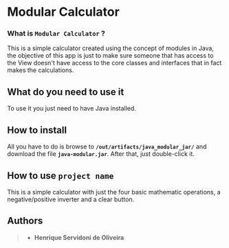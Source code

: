# Modular Calculator

### What is `Modular Calculator` ?

This is a simple calculator created using the concept of modules in Java, the objective of this app is just to make sure someone that has access to the View doesn't have access to the core classes and interfaces that in fact makes the calculations.



## What do you need to use it

To use it you just need to have Java installed.



## How to install

All you have to do is browse to **`/out/artifacts/java_modular_jar/`** and download the file **`java-modular.jar`**. After that, just double-click it.



## How to use `project name`

This is a simple calculator with just the four basic mathematic operations, a negative/positive inverter and a clear button.



## Authors

> - **Henrique Servidoni de Oliveira**
